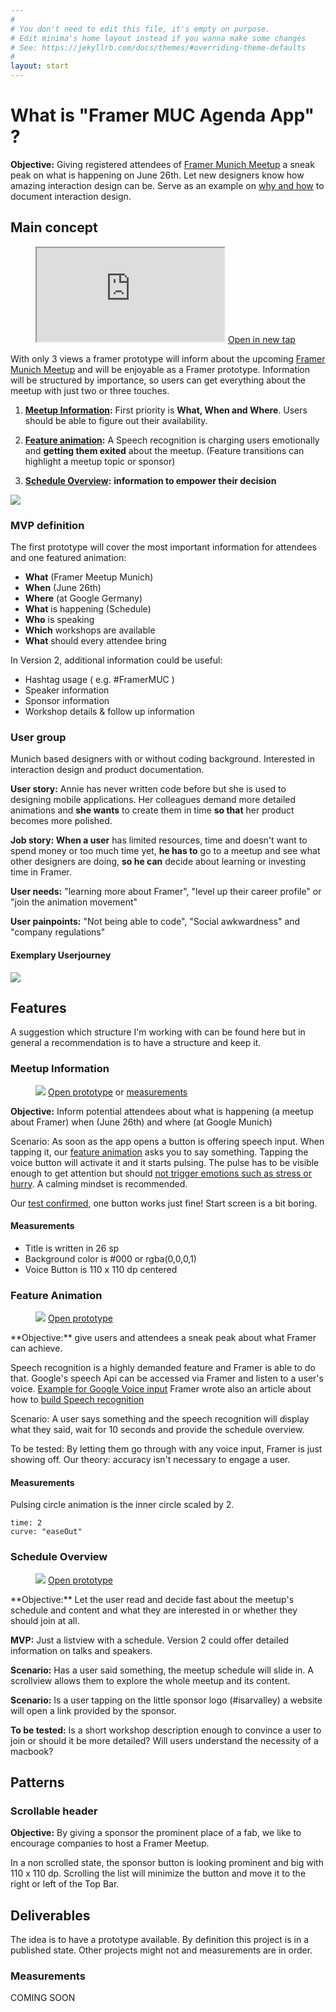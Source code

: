 ```yaml
---
#
# You don't need to edit this file, it's empty on purpose.
# Edit minima's home layout instead if you wanna make some changes
# See: https://jekyllrb.com/docs/themes/#overriding-theme-defaults
#
layout: start
---
```


# What is "Framer MUC Agenda App" ?
**Objective:** Giving registered attendees of [Framer Munich Meetup](https://www.meetup.com/de-DE/meetup-group-framerjs-munich/) a sneak peak on what is happening on June 26th. Let new designers know how amazing interaction design can be. Serve as an example on [why and how](why/) to document interaction design.

## Main concept

<figure class="prototype-right">
<iframe src="https://framer.cloud/yrtrK"></iframe>
<a href="https://framer.cloud/yrtrK" target="_blanc">Open in new tap</a>
</figure>

With only 3 views a framer prototype will inform about the upcoming [Framer Munich Meetup](https://www.meetup.com/de-DE/meetup-group-framerjs-munich/) and will be enjoyable as a Framer prototype. Information will be structured by importance, so users can get everything about the meetup with just two or three touches.

1. **[Meetup Information](#meetup-information):** First priority is **What, When and Where**. Users should be able to figure out their availability. 

2. **[Feature animation](#feature-animation):** A Speech recognition is charging users emotionally and **getting them exited** about the meetup. (Feature transitions can highlight a meetup topic or sponsor)

3. **[Schedule Overview](#schedule-overview):** **information to empower their decision**

<img src="materials/framer-app-flow.png" class="imgfit"/> 


### MVP definition
The first prototype will cover the most important information for attendees and one featured animation:

* **What** (Framer Meetup Munich)
* **When** (June 26th)
* **Where** (at Google Germany)
* **What** is happening (Schedule)
* **Who** is speaking
* **Which** workshops are available
* **What** should every attendee bring

In Version 2, additional information could be useful:

* Hashtag usage ( e.g. #FramerMUC )
* Speaker information
* Sponsor information
* Workshop details & follow up information


### User group

Munich based designers with or without coding background. Interested in interaction design and product documentation. 

**User story:** Annie has never written code before but she is used to designing mobile applications. Her colleagues demand more detailed animations and **she wants** to create them in time **so that** her product becomes more polished.

**Job story: When a user** has limited resources, time and doesn't want to spend money or too much time yet, **he has to** go to a meetup and see what other designers are doing, **so he can** decide about learning or investing time in Framer.

**User needs:** "learning more about Framer", "level up their career profile" or "join the animation movement"

**User painpoints:** "Not being able to code", "Social awkwardness" and "company regulations"



#### Exemplary Userjourney

<img src="https://marieschweiz.github.io/ixd-documentation/materials/Userjourney-01.png" class="imgfit"/> 



## Features

A suggestion which structure I'm working with can be found here but in general a recommendation is to have a structure and keep it.

### Meetup Information


<figure class="prototype-right">
<img class="imgfit" src="materials/sayit-Meetupintro.gif" />
<caption>
    <a href="https://framer.cloud/Sickv" target="_blanc">Open prototype</a> or <a href="materials/Measurements-Meetup-Intro.png" target="_blanc">measurements</a>
</caption>
</figure>

**Objective:** Inform potential attendees about what is happening (a meetup about Framer) when (June 26th) and where (at Google Munich)

Scenario: As soon as the app opens a button is offering speech input. When tapping it, our [feature animation](#feature-animation) asks you to say something. Tapping the voice button will activate it and it starts pulsing. The pulse has to be visible enough to get attention but should [not trigger emotions such as stress or hurry](https://marieschweiz.github.io/ixd-documentation/misc/2017/06/13/thefirsttest.html#1-framer-meetup-information). A calming mindset is recommended.

Our [test confirmed](https://marieschweiz.github.io/ixd-documentation/misc/2017/06/13/thefirsttest.html#1-framer-meetup-information), one button works just fine! Start screen is a bit boring.

#### Measurements

* Title is written in 26 sp
* Background color is #000 or rgba(0,0,0,1)
* Voice Button is 110 x 110 dp centered

### Feature Animation
<figure class="prototype-right">
<img class="imgfit" src="materials/sayit-Speech.gif" />
<a href="https://framer.cloud/QElto" target="_blanc">Open prototype</a>
</figure>
**Objective:** give users and attendees a sneak peak about what Framer can achieve.

Speech recognition is a highly demanded feature and Framer is able to do that. Google's speech Api can be accessed via Framer and listen to a user's voice. [Example for Google Voice input](https://github.com/baiIey/framer-speech-api) Framer wrote also an article about how to [build Speech recognition](https://blog.framer.com/prototyping-speech-recognition-in-framer-js-9cbbbd01757)

Scenario: A user says something and the speech recognition will display what they said, wait for 10 seconds and provide the schedule overview.


To be tested: By letting them go through with any voice input, Framer is just showing off. Our theory: accuracy isn't necessary to engage a user.

#### Measurements

Pulsing circle animation is the inner circle scaled by 2. 

```
time: 2
curve: "easeOut"
```

### Schedule Overview

<figure class="prototype-right">
<img class="imgfit" src="materials/sayit-list.gif" />
<a href="https://framer.cloud/EXpCI" target="_blanc">Open prototype</a>
</figure>
**Objective:** Let the user read and decide fast about the meetup's schedule and content and what they are interested in or whether they should join at all.

**MVP:** Just a listview with a schedule. Version 2 could offer detailed information on talks and speakers.

**Scenario:** Has a user said something, the meetup schedule will slide in. A scrollview allows them to explore the whole meetup and its content.

**Scenario:** Is a user tapping on the little sponsor logo (#isarvalley) a website will open a link provided by the sponsor.

**To be tested:** Is a short workshop description enough to convince a user to join or should it be more detailed? Will users understand the necessity of a macbook?


## Patterns

### Scrollable header

**Objective:** By giving a sponsor the prominent place of a fab, we like to encourage companies to host a Framer Meetup.

In a non scrolled state, the sponsor button is looking prominent and big with 110 x 110 dp. Scrolling the list will minimize the button and move it to the right or left of the Top Bar.



## Deliverables

The idea is to have a prototype available. By definition this project is in a published state. Other projects might not and measurements are in order.

### Measurements

COMING SOON

